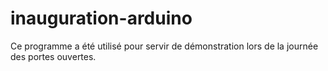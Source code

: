 # inauguration-arduino

Ce programme a été utilisé pour servir de démonstration lors de la journée des portes ouvertes.

